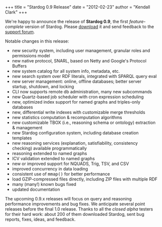 +++
title = "Stardog 0.9 Release" 
date = "2012-02-23"
author = "Kendall Clark"
+++

We're happy to announce the release of **Stardog 0.9**, the first
*feature-complete* version of Stardog.<!--more--> Please
[download](http://stardog.com/) it and send feedback to the
[support forum](https://groups.google.com/a/clarkparsia.com/group/stardog/about).

Notable changes in this release:

*  new security system, including user management, granular roles and permissions model
*  new native protocol, SNARL, based on Netty and Google's Protocol Buffers 
*  new system catalog for all system info, metadata, etc.
*  new search system over RDF literals, integrated with SPARQL query eval
*  new server management: online, offline databases; better server startup, shutdown, and locking
*  CLI now supports remote db administration, many new subcommands
*  new Quartz-based job scheduler with cron expression scheduling
*  new, optimized index support for named graphs and triples-only databases
*  new, differential write indexes with customizable merge thresholds 
*  new statistics computation & recomputation algorithms
*  new customizable TBOX (i.e., reasoning schema or ontology) extraction & management
*  new Stardog configuration system, including database creation templates
*  new reasoning services (explanation, satisfiability, consistency checking) available programmatically
*  reasoning extended to named graphs
*  ICV validation extended to named graphs
*  new or improved support for NQUADS, Trig, TSV, and CSV
*  improved concurrency in data loading
*  consistent use of <tt>mmap()</tt> for better performance
*  load GZIP-compressed files directly, including ZIP files with multiple RDF
*  many (many!) known bugs fixed
*  updated documentation

The upcoming 0.9.x releases will focus on query and reasoning
performance improvements and bug fixes. We anticipate several point
releases before the final 1.0 release. Thanks to all the *closed
alpha* testers for their hard work: about 200 of them downloaded
Stardog, sent bug reports, fixes, ideas, and feedback.
